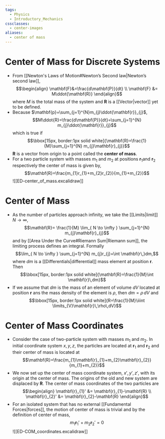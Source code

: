 ```yaml
---
tags:
  - Physics
  - Introductory_Mechanics
cssclasses:
  - center-images
aliases:
  - center of mass
---
```

# Center of Mass for Discrete Systems
- From [[Newton's Laws of Motion#Newton’s Second law|Newton’s second law]], $$\begin{align}
\mathbf{F}&=\frac{d\mathbf{P}}{dt} \\
\mathbf{F} &= M\ddot{\mathbf{R}}
\end{align}$$where $M$ is the total mass of the system and $\mathbf{R}$ is a [[Vector|vector]] yet to be defined.
- Because $\mathbf{p}=\sum_{j=1}^{N}m_{j}\ddot{\mathbf{r}}_{j}$,$$M\ddot{R}=\frac{d\mathbf{P}}{dt}=\sum_{j=1}^{N} m_{j}\ddot{\mathbf{r}}_{j}$$which is true if$$\bbox[15px, border:1px solid white]{\mathbf{R}=\frac{1}{M}\sum_{j=1}^{N} m_{j}\mathbf{r}_{j}}$$$\mathbf{R}$ is a vector from origin to a point called the **center of mass**.
- For a two particle system with masses $m_{1}$ and $m_{2}$ at positions $\mathbf{r}_{1}$and $\mathbf{r}_{2}$ respectively the center of mass is given by, $$\mathbf{R}=\frac{m_{1}r_{1}+m_{2}r_{2}}{m_{1}+m_{2}}$$![[ED-center_of_mass.excalidraw]]  
# Center of Mass
- As the number of particles approach infinity, we take the [[Limits|limit]] $N\to \infty$,$$\mathbf{R}= \frac{1}{M} \lim_{ N \to \infty } \sum_{j=1}^{N} m_{j}\mathbf{r}_{j}$$and by [[Area Under the Curve#Riemann Sum|Riemann sum]], the limiting process defines an integral. Formally $$\lim_{ N \to \infty } \sum_{j=1}^{N} m_{j}r_{j}=\int \mathbf{r\,}dm,$$where $dm$ is a [[Differentials|differential]] mass element at position $\mathbf{r}$. Then $$\bbox[15px, border:1px solid white]{\mathbf{R}=\frac{1}{M}\int \mathbf{r}\,dm}$$
- If we assume that $dm$ is the mass of an element of volume $dV$ located at position $\mathbf{r}$ ans the mass density of the element is $\rho$, then $dm=\rho\,dV$ and $$\bbox[15px, border:1px solid white]{R=\frac{1}{M}\iiint \limits_{V}\mathbf{r}\,\rho\,dV}$$
# Center of Mass Coordinates
- Consider the case of two-particle system with masses $m_{1}$ and $m_{2}$. In initial coordinate system $x,y,z$, the particles are located at $\mathbf{r}_{1}$ and $\mathbf{r}_{2}$  and their center of mass is located  at $$\mathbf{R}=\frac{m_{1}\mathbf{r}_{1}+m_{2}\mathbf{r}_{2}}{m_{1}+m_{2}}$$
- We now set up the center of mass coordinate system, $x',y',z'$, with its origin at the center of mass. The origins of the old and new system are displaced by $\mathbf{R}$. The center of mass coordinates of the two particles are $$\begin{align}
\mathbf{r}_{1}' &= \mathbf{r}_{1}-\mathbf{R} \\
\mathbf{r}_{2}' &= \mathbf{r}_{2}-\mathbf{R}
\end{align}$$
- For an isolated system that has no external [[Fundamental Forces|forces]], the motion of center of mass is trivial and by the definition of center of mass, $$m_{1}\mathbf{r}_{1}'+m_{2}\mathbf{r}_{2}'=0$$![[ED-COM_coordinates.excalidraw]]
